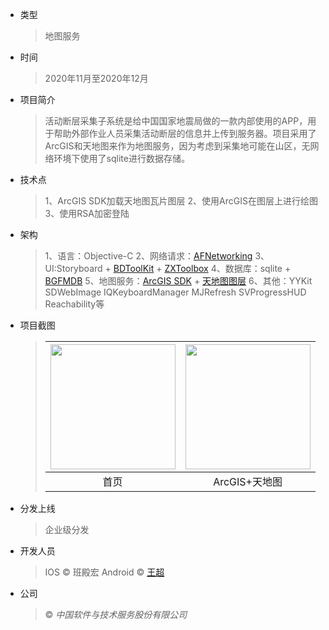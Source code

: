 - 类型

  > 地图服务
  
- 时间

  > 2020年11月至2020年12月

- 项目简介

  > 活动断层采集子系统是给中国国家地震局做的一款内部使用的APP，用于帮助外部作业人员采集活动断层的信息并上传到服务器。项目采用了ArcGIS和天地图来作为地图服务，因为考虑到采集地可能在山区，无网络环境下使用了sqlite进行数据存储。

- 技术点

  > 1、ArcGIS SDK加载天地图瓦片图层
  > 2、使用ArcGIS在图层上进行绘图
  > 3、使用RSA加密登陆

- 架构

  > 1、语言：Objective-C
  > 2、网络请求：[AFNetworking](https://github.com/AFNetworking/AFNetworking)
  > 3、UI:Storyboard + [BDToolKit](https://github.com/reference/BDToolKit) + [ZXToolbox](https://github.com/xinyzhao/ZXToolbox)
  > 4、数据库：sqlite + [BGFMDB](https://github.com/huangzhibiao/BGFMDB)
  > 5、地图服务：[ArcGIS SDK](https://developers.arcgis.com/) + [天地图图层](https://www.tianditu.gov.cn/)
  > 6、其他：YYKit SDWebImage IQKeyboardManager MJRefresh SVProgressHUD Reachability等

- 项目截图

  > | <img src="https://img.wenhairu.com/images/2020/12/11/Wtwr0.png" width="200"/> | <img src="https://img.wenhairu.com/images/2020/12/11/Wtluf.png" width="200"/> |
  > | :----------------------------------------------------------: | :----------------------------------------------------------: |
  > |                             首页                             |                        ArcGIS+天地图                         |

- 分发上线
	
	> 企业级分发

- 开发人员

  > IOS © 班殿宏
  > Android © [王超](https://blog.csdn.net/weixin_43966262?spm=1001.2101.3001.5113)

- 公司

  > © *中国软件与技术服务股份有限公司*
